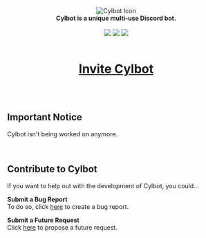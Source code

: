 <div align="center">
<img src="https://i.imgur.com/EzkdMMa.png" alt="Cylbot Icon">
<br>
<strong>Cylbot is a unique multi-use Discord bot.</strong>
<br>
<br>
<a href="https://github.com/Crystalflxme/Cylbot/blob/master/LICENSE"><img src="https://img.shields.io/badge/license-MIT-brightgreen.svg"/></a>
<a href="https://www.npmjs.com/package/discord.js"><img src="https://img.shields.io/badge/lib-discord.js-blue.svg"/></a>
<a href="https://discord.gg/r4mbXFM"><img src="https://img.shields.io/badge/support%20discord-join-blueviolet.svg"/></a>
<br>
<br>
<h1><a href="https://discordapp.com/api/oauth2/authorize?client_id=586696865052098581&permissions=8&scope=bot">Invite Cylbot</a></h1>
</div>
<br>
<br>

## Important Notice
Cylbot isn't being worked on anymore.

<br>

## Contribute to Cylbot
If you want to help out with the development of Cylbot, you could...

**Submit a Bug Report**
<br>
To do so, click [here](https://github.com/Crystalflxme/Cylbot/issues/new?assignees=Crystalflxme&labels=bug&template=bug_report.md&title=) to create a bug report.

**Submit a Future Request**
<br>
Click [here](https://github.com/Crystalflxme/Cylbot/issues/new?assignees=Crystalflxme&labels=enhancement&template=feature_request.md&title=) to propose a future request.
